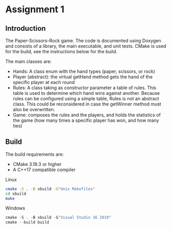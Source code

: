 # Assignment 1

## Introduction

The Paper-Scissors-Rock game. The code is documented using Doxygen and consists of a library, the main executable, and unit tests.
CMake is used for the build, see the instructions below for the build.

The main classes are:

 + Hands: A class enum with the hand types (paper, scissors, or rock)
 + Player (abstract): the virtual getHand method gets the hand of the specific player at each round
 + Rules: A class taking as constructor parameter a table of rules. This table is used to determine which hand wins against another.
 Because rules can be configured using a simple table, Rules is not an abstract class. This could be reconsidered in case the getWinner method must also be overwritten.
 + Game: composes the rules and the players, and holds the statistics of the game (how many times a specific player has won, and how many ties)

## Build

The build requirements are:

- CMake 3.19.3 or higher
- A C++17 compatible compiler

Linux

```bash
cmake -S . -B xbuild -G"Unix Makefiles"
cd xbuild
make
```

Windows
```powershell
cmake -S . -B xbuild -G"Visual Studio 16 2019"
cmake --build build
```
